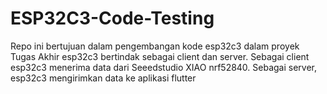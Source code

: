 # ESP32C3-Code-Testing

Repo ini bertujuan dalam pengembangan kode esp32c3 dalam proyek Tugas Akhir
esp32c3 bertindak sebagai client dan server. Sebagai client esp32c3 menerima data dari Seeedstudio XIAO nrf52840. Sebagai server, esp32c3 mengirimkan data ke aplikasi flutter
